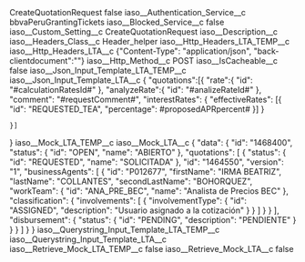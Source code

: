 <?xml version="1.0" encoding="UTF-8"?>
<CustomMetadata xmlns="http://soap.sforce.com/2006/04/metadata" xmlns:xsi="http://www.w3.org/2001/XMLSchema-instance" xmlns:xsd="http://www.w3.org/2001/XMLSchema">
    <label>CreateQuotationRequest</label>
    <protected>false</protected>
    <values>
        <field>iaso__Authentication_Service__c</field>
        <value xsi:type="xsd:string">bbvaPeruGrantingTickets</value>
    </values>
    <values>
        <field>iaso__Blocked_Service__c</field>
        <value xsi:type="xsd:boolean">false</value>
    </values>
    <values>
        <field>iaso__Custom_Setting__c</field>
        <value xsi:type="xsd:string">CreateQuotationRequest</value>
    </values>
    <values>
        <field>iaso__Description__c</field>
        <value xsi:nil="true"/>
    </values>
    <values>
        <field>iaso__Headers_Class__c</field>
        <value xsi:type="xsd:string">Header_helper</value>
    </values>
    <values>
        <field>iaso__Http_Headers_LTA_TEMP__c</field>
        <value xsi:nil="true"/>
    </values>
    <values>
        <field>iaso__Http_Headers_LTA__c</field>
        <value xsi:type="xsd:string">{&quot;Content-Type&quot;: &quot;application/json&quot;, &quot;back-clientdocument&quot;:&quot;&quot;}</value>
    </values>
    <values>
        <field>iaso__Http_Method__c</field>
        <value xsi:type="xsd:string">POST</value>
    </values>
    <values>
        <field>iaso__IsCacheable__c</field>
        <value xsi:type="xsd:boolean">false</value>
    </values>
    <values>
        <field>iaso__Json_Input_Template_LTA_TEMP__c</field>
        <value xsi:nil="true"/>
    </values>
    <values>
        <field>iaso__Json_Input_Template_LTA__c</field>
        <value xsi:type="xsd:string">{
  &quot;quotations&quot;:[{  
		&quot;rate&quot;:{
			&quot;id&quot;: &quot;#calculationRatesId#&quot;
		},
		&quot;analyzeRate&quot;:{
			&quot;id&quot;: &quot;#analizeRateId#&quot;
		},
		&quot;comment&quot;: &quot;#requestComment#&quot;,
		&quot;interestRates&quot;: {
			&quot;effectiveRates&quot;: [{
				&quot;id&quot;: &quot;REQUESTED_TEA&quot;,
				&quot;percentage&quot;: #proposedAPRpercent#
			}]
		}
		
    }]  
}</value>
    </values>
    <values>
        <field>iaso__Mock_LTA_TEMP__c</field>
        <value xsi:nil="true"/>
    </values>
    <values>
        <field>iaso__Mock_LTA__c</field>
        <value xsi:type="xsd:string">{
    &quot;data&quot;: {
        &quot;id&quot;: &quot;1468400&quot;,
        &quot;status&quot;: {
            &quot;id&quot;: &quot;OPEN&quot;,
            &quot;name&quot;: &quot;ABIERTO&quot;
        },
        &quot;quotations&quot;: [
            {
                &quot;status&quot;: {
                    &quot;id&quot;: &quot;REQUESTED&quot;,
                    &quot;name&quot;: &quot;SOLICITADA&quot;
                },
                &quot;id&quot;: &quot;1464550&quot;,
                &quot;version&quot;: &quot;1&quot;,
                &quot;businessAgents&quot;: [
                    {
                        &quot;id&quot;: &quot;P012677&quot;,
                        &quot;firstName&quot;: &quot;IRMA BEATRIZ&quot;,
                        &quot;lastName&quot;: &quot;COLLANTES&quot;,
                        &quot;secondLastName&quot;: &quot;BOHORQUEZ&quot;,
                        &quot;workTeam&quot;: {
                            &quot;id&quot;: &quot;ANA_PRE_BEC&quot;,
                            &quot;name&quot;: &quot;Analista de Precios BEC&quot;
                        },
                        &quot;classification&quot;: {
                            &quot;involvements&quot;: [
                                {
                                    &quot;involvementType&quot;: {
                                        &quot;id&quot;: &quot;ASSIGNED&quot;,
                                        &quot;description&quot;: &quot;Usuario asignado a la cotización&quot;
                                    }
                                }
                            ]
                        }
                    }
                ],
                &quot;disbursement&quot;: {
                    &quot;status&quot;: {
                        &quot;id&quot;: &quot;PENDING&quot;,
                        &quot;description&quot;: &quot;PENDIENTE&quot;
                    }
                }
            }
        ]
    }
}</value>
    </values>
    <values>
        <field>iaso__Querystring_Input_Template_LTA_TEMP__c</field>
        <value xsi:nil="true"/>
    </values>
    <values>
        <field>iaso__Querystring_Input_Template_LTA__c</field>
        <value xsi:nil="true"/>
    </values>
    <values>
        <field>iaso__Retrieve_Mock_LTA_TEMP__c</field>
        <value xsi:type="xsd:boolean">false</value>
    </values>
    <values>
        <field>iaso__Retrieve_Mock_LTA__c</field>
        <value xsi:type="xsd:boolean">false</value>
    </values>
</CustomMetadata>
